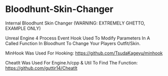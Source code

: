 # Bloodhunt-Skin-Changer
Internal Bloodhunt Skin Changer (WARNING: EXTREMELY GHETTO, EXAMPLE ONLY)

Unreal Engine 4 Process Event Hook Used To Modify Parameters In A Called Function In Bloodhunt To Change Your Players Outfit/Skin.

MinHook Was Used For Hooking: https://github.com/TsudaKageyu/minhook

CheatIt Was Used For Engine.h/cpp & Util To Find The Function: https://github.com/guttir14/CheatIt
